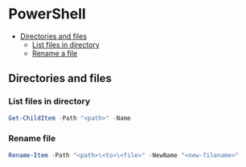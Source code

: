 # PowerShell

* [Directories and files](#directories-and-files)
    * [List files in directory](#list-files-in-directory)
    * [Rename a file](#rename-file)

## Directories and files

### List files in directory

```powershell
Get-ChildItem -Path "<path>" -Name
```

### Rename file

```powershell
Rename-Item -Path "<path>\<to>\<file>" -NewName "<new-filename>"
```
